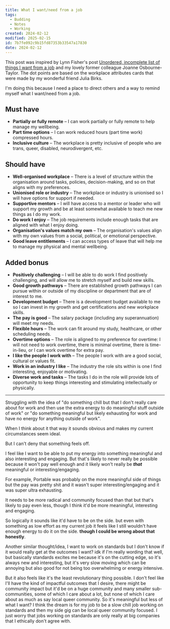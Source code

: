 ```yaml
---
title: What I want/need from a job
tags:
  - Budding
  - Notes
  - Working
created: 2024-02-12
modified: 2025-02-15
id: 7b7fe092c9b15fd87353b33547a17830
date: 2024-02-12
---
```

This post was inspired by Lynn Fisher's post [Unordered, incomplete list of things I want from a job](https://lynnandtonic.com/thoughts/entries/unordered-incomplete-list-of-things-i-want-from-a-job/) and my lovely former colleague Joanne Osbourne-Taylor. The dot points are based on the workplace attributes cards that were made by my wonderful friend Julia Birks.

I'm doing this because I need a place to direct others and a way to remind myself what I want/need from a job.

## Must have

- **Partially or fully remote** – I can work partially or fully remote to help manage my wellbeing.
- **Part time options** – I can work reduced hours (part time work) compressed hours.
- **Inclusive culture** – The workplace is pretty inclusive of people who are trans, queer, disabled, neurodivergent, etc.

## Should have

- **Well-organised workplace** – There is a level of structure within the organisation around tasks, policies, decision-making, and so on that aligns with my preferences.
- **Unionised role or industry** – The workplace or industry is unionised so I will have options for support if needed.
- **Supportive mentors** – I will have access to a mentor or leader who will support my growth and be at least somewhat available to teach me new things as I do my work.
- **Do work I enjoy** – The job requirements include enough tasks that are aligned with what I enjoy doing.
- **Organisation's values match my own** – The organisation's values align with my own values from a social, political, or emotional perspective.
- **Good leave entitlements** – I can access types of leave that will help me to manage my physical and mental wellbeing.

## Added bonus

- **Positively challenging** – I will be able to do work I find positively challenging, and will allow me to stretch myself and build new skills.
- **Good growth pathways** – There are established growth pathways I can pursue within or outside of my discipline or department that are of interest to me.
- **Development budget** – There is a development budget available to me so l can invest in my growth and get certifications and new workplace skills.
- **The pay is good** – The salary package (including any superannuation) will meet my needs.
- **Flexible hours** – The work can fit around my study, healthcare, or other scheduling needs.
- **Overtime options** – The role is aligned to my preference for overtime: I will not need to work overtime, there is minimal overtime, there is time-in-lieu, or I can work overtime for extra pay.
- **I like the people I work with** – The people I work with are a good social, cultural or values fit.
- **Work in an industry I like** – The industry the role sits within is one I find interesting, enjoyable or motivating.
- **Diverse work and tasks** – The tasks I do in the role will provide lots of opportunity to keep things interesting and stimulating intellectually or physically.

---

Struggling with the idea of "do something chill but that I don't really care about for work and then use the extra energy to do meaningful stuff outside of work" or "do something meaningful but likely exhausting for work and have no energy for anything outside of work".

When I think about it that way it sounds obvious and makes my current circumstances seem ideal.

But I can't deny that something feels off.

I feel like I want to be able to put my energy into something meaningful and also interesting and engaging. But that's likely to never really be possible because it won't pay well enough and it likely won't really be ***that*** meaningful or interesting/engaging.

For example, Portable was probably on the more meaningful side of things but the pay was pretty shit and it wasn't super interesting/engaging and it was super ultra exhausting.

It needs to be more radical and community focused than that but that's likely to pay even less, though I think it'd be more meaningful, interesting and engaging.

So logically it sounds like it'd have to be on the side. but even with something as low effort as my current job it feels like I still wouldn't have enough energy to do it on the side. **though I could be wrong about that honestly**.

Another similar thought/idea, I want to work on standards but I don't know if it would really get at the outcomes I want? idk if I'm really wording that well, but basically standards excites me because it's on the cutting edge, so it's always new and interesting, but it's very slow moving which can be annoying but also good for not being too overwhelming or energy intensive.

But it also feels like it's the least revolutionary thing possible. I don't feel like I'll have the kind of impactful outcomes that I desire, there might be community impact but it'd be on a huge community and many smaller sub-communities, some of which I care about a lot, but none of which I care about as much as say local queer community. So it's meaningful but less of what I want? I think the dream is for my job to be a slow chill job working on standards and then my side gig can be local queer community focused. I just worry that jobs working on standards are only really at big companies that I ethically don't agree with.
